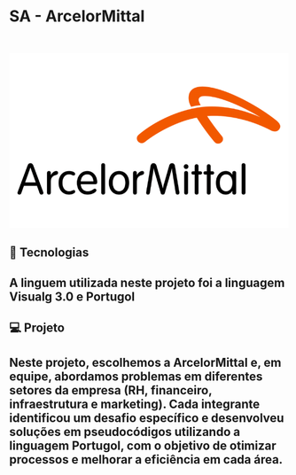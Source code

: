 <p aling="center">
    <h1>SA - ArcelorMittal</h1>
</p>
<br/>

<p aling="center">
    <img src="/assest/ArcelorMittallogopng_62a9b4c315f3a.png" alt="#">
</p>

## 🚀 Tecnologias

<p align="left"> 
 <h2>A linguem utilizada neste projeto foi a linguagem Visualg 3.0 e Portugol</h2>


## 💻 Projeto

<p align="left"> 
    <h2>Neste projeto, escolhemos a ArcelorMittal e, em equipe, abordamos problemas em diferentes setores da empresa (RH, financeiro, infraestrutura e marketing). Cada integrante identificou um desafio específico e desenvolveu soluções em pseudocódigos utilizando a linguagem Portugol, com o objetivo de otimizar processos e melhorar a eficiência em cada área.</h2>
</p>

 

